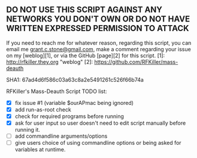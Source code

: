 DO NOT USE THIS SCRIPT AGAINST ANY NETWORKS YOU DON'T OWN OR DO NOT HAVE WRITTEN EXPRESSED PERMISSION TO ATTACK
---------------------------------------------------------------------------------------------------------------

If you need to reach me for whatever reason, regarding this script, you can email me <grant.c.stone@gmail.com>, make a comment regarding your issue on my [weblog][1], or via the GitHub [page][2] for this script.
[1]: http://rfkiller.they.org "weblog"
[2]: https://github.com/RFKiller/mass-deauth

SHA1: 67ad4d6f586c03a63c8a2e5491261c526f66b74a

RFKiller's Mass-Deauth Script TODO list:
- [x] fix issue #1 (variable $ourAPmac being ignored)
- [x] add run-as-root check
- [x] check for required programs before running
- [x] ask for user input so user doesn't need to edit script manually before running it.
- [ ] add commandline arguments/options
- [ ] give users choice of using commandline options or being asked for variables at runtime.
